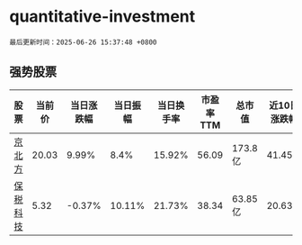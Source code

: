 # quantitative-investment

`最后更新时间：2025-06-26 15:37:48 +0800`

## 强势股票

|股票|当前价|当日涨跌幅|当日振幅|当日换手率|市盈率TTM|总市值|近10日涨跌幅|
|----|----|----|----|----|----|----|----|
|[京北方](https://xueqiu.com/S/SZ002987)|20.03|9.99%|8.4%|15.92%|56.09|173.8亿|41.45%|
|[保税科技](https://xueqiu.com/S/SH600794)|5.32|-0.37%|10.11%|21.73%|38.34|63.85亿|20.63%|
